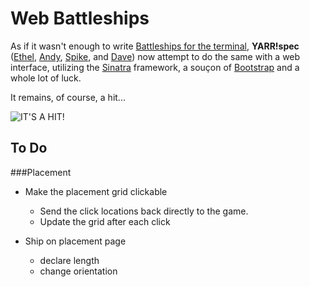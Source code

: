 Web Battleships
===============

As if it wasn't enough to write [Battleships for the
terminal](https://github.com/gypsydave5/battleships), **YARR!spec**
([Ethel](https://github.com/ch2ch3), [Andy](https://github.com/andy010),
[Spike](https://github.com/spike01), and [Dave](https://github.com/gypsydave5))
now attempt to do the same with a web interface, utilizing the
[Sinatra](http://www.sinatrarb.com/) framework, a souçon of
[Bootstrap](http://getbootstrap.com/) and a whole lot of luck.

It remains, of course, a hit...

![IT'S A HIT!](https://raw.githubusercontent.com/gypsydave5/battleships/master/images/its_a_hit.gif)

To Do
-----

###Placement

- Make the placement grid clickable
	- Send the click locations back directly to the game.
	- Update the grid after each click

- Ship on placement page
	- declare length
	- change orientation
